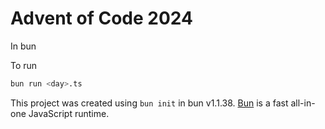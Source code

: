 # Advent of Code 2024
In bun

To run

```bash
bun run <day>.ts
```

This project was created using `bun init` in bun v1.1.38. [Bun](https://bun.sh) is a fast all-in-one JavaScript runtime.
